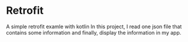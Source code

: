 # Retrofit
A simple retrofit examle with kotlin
In this project, I read one json file that contains some information and finally, display the information in my app.
